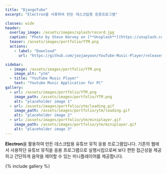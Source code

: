 ```yaml
---
title: "DjangoTube"
excerpt: "Electron을 사용하여 만든 데스크탑용 응용프로그램"

classes: wide
header:
  overlay_image: /assets/images/splash/record.jpg
  caption: "Photo by Steve Harvey on [**Unsplash**](https://unsplash.com)"
  teaser: /assets/images/portfolio/YTM.png
  actions:
    - label: "Download"
      url: "https://github.com/joojaeyoon/YouTube-Music-Player/releases"

sidebar:
  - image: /assets/images/portfolio/YTM.png
    image_alt: "ytm"
  - title: "YouTube Music Player"
    text: "Youtube Music Application for PC"
gallery:
  - url: /assets/images/portfolio/YTM.png
    image_path: /assets/images/portfolio/YTM.png
    alt: "placeholder image 1"
  - url: /assets/images/portfolio/ytm/loading.gif
    image_path: /assets/images/portfolio/ytm/loading.gif
    alt: "placeholder image 2"
  - url: /assets/images/portfolio/ytm/miniplayer.gif
    image_path: /assets/images/portfolio/ytm/miniplayer.gif
    alt: "placeholder image 3"
---
```


**Electron**을 활용하여 만든 데스크탑용 유튜브 뮤직 응용 프로그램입니다. 기존의 웹에서 사용하던 유튜브 뮤직을 응용 프로그램으로 실행시킴으로써 보다 편한 접근성을 제공하고 간단하게 음악을 제어할 수 있는 미니플레이어를 제공합니다.

{% include gallery %}

